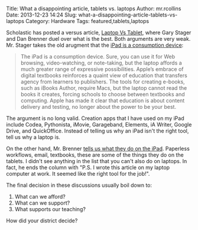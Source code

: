 Title: What a disappointing article, tablets vs. laptops
Author: mr.rcollins
Date: 2013-12-23 14:24
Slug: what-a-disappointing-article-tablets-vs-laptops
Category: Hardware
Tags: featured,tablets,laptops

Scholastic has posted a versus article, [Laptop Vs
Tablet](http://www.scholastic.com/browse/article.jsp?id=3757847), where Gary
Stager and Dan Brenner duel over what is the best. Both arguments are very weak.
Mr. Stager takes the old arugment that the [iPad is a consumption
device](http://www.scholastic.com/browse/article.jsp?id=3757848):

>The iPad is a consumption device. Sure, you can use it for Web browsing, video-watching, or note-taking, but the laptop affords a much greater range of expressive possibilities. Apple’s embrace of digital textbooks reinforces a quaint view of education that transfers agency from learners to publishers. The tools for creating e-books, such as iBooks Author, require Macs, but the laptop cannot read the books it creates, forcing schools to choose between textbooks and computing. Apple has made it clear that education is about content delivery and testing, no longer about the power to be your best.

The argument is no long valid. Creation apps that I have used on my iPad include
Codea, Pythonista, iMovie, Garageband, Elements, iA Writer, Google Drive, and
QuickOffice. Instead of telling us why an iPad isn't the right tool, tell us why
a laptop is.

On the other hand, Mr. Brenner [tells us what they do on the
iPad](http://www.scholastic.com/browse/article.jsp?id=3757849). Paperless
workflows, email, textbooks, these are some of the things they do on the
tablets. I didn't see anything in the list that you can't also do on laptops. In
fact, he ends the column with "P.S. I wrote this article on my laptop computer
at work. It seemed like the right tool for the job!".

The final decision in these discussions usually boil down to:

1. What can we afford?
2. What can we support?
3. What supports our teaching?

How did your district decide?
